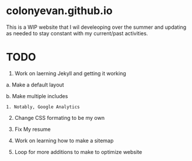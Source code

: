 # colonyevan.github.io

This is a WIP website that I wil develeoping over the summer and updating as needed to stay constant with my current/past activities.

# TODO

1.   Work on laerning Jekyll and getting it working

  a.  Make a default layout

  b.  Make multiple includes

    1. Notably, Google Analytics

2. Change CSS formating to be my own

3. Fix My resume

4. Work on learning how to make a sitemap

5. Loop for more additions to make to optimize website
